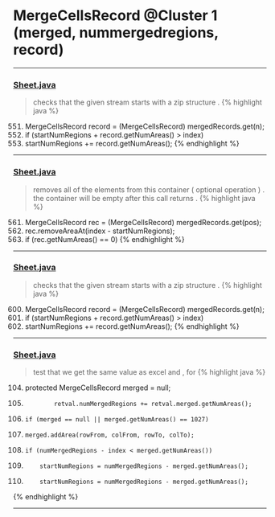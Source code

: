 # MergeCellsRecord @Cluster 1 (merged, nummergedregions, record)

***

### [Sheet.java](https://searchcode.com/codesearch/view/15642365/)
> checks that the given stream starts with a zip structure . 
{% highlight java %}
551. MergeCellsRecord record = (MergeCellsRecord) mergedRecords.get(n);
552. if (startNumRegions + record.getNumAreas() > index)
557. startNumRegions += record.getNumAreas(); 
{% endhighlight %}

***

### [Sheet.java](https://searchcode.com/codesearch/view/15642365/)
> removes all of the elements from this container ( optional operation ) . the container will be empty after this call returns . 
{% highlight java %}
561. MergeCellsRecord rec = (MergeCellsRecord) mergedRecords.get(pos);
562. rec.removeAreaAt(index - startNumRegions);
564. if (rec.getNumAreas() == 0)
{% endhighlight %}

***

### [Sheet.java](https://searchcode.com/codesearch/view/15642365/)
> checks that the given stream starts with a zip structure . 
{% highlight java %}
600. MergeCellsRecord record = (MergeCellsRecord) mergedRecords.get(n);
601. if (startNumRegions + record.getNumAreas() > index)
606. startNumRegions += record.getNumAreas(); 
{% endhighlight %}

***

### [Sheet.java](https://searchcode.com/codesearch/view/15642365/)
> test that we get the same value as excel and , for 
{% highlight java %}
104. protected MergeCellsRecord           merged            =     null;
202.             retval.numMergedRegions += retval.merged.getNumAreas();
522.     if (merged == null || merged.getNumAreas() == 1027)
528.     merged.addArea(rowFrom, colFrom, rowTo, colTo);
542.     if (numMergedRegions - index < merged.getNumAreas())
545.         startNumRegions = numMergedRegions - merged.getNumAreas(); 
594.         startNumRegions = numMergedRegions - merged.getNumAreas();
{% endhighlight %}

***

